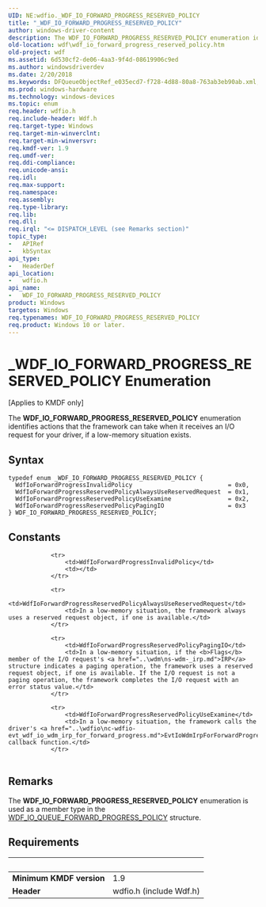 ```yaml
---
UID: NE:wdfio._WDF_IO_FORWARD_PROGRESS_RESERVED_POLICY
title: "_WDF_IO_FORWARD_PROGRESS_RESERVED_POLICY"
author: windows-driver-content
description: The WDF_IO_FORWARD_PROGRESS_RESERVED_POLICY enumeration identifies actions that the framework can take when it receives an I/O request for your driver, if a low-memory situation exists.
old-location: wdf\wdf_io_forward_progress_reserved_policy.htm
old-project: wdf
ms.assetid: 6d530cf2-de06-4aa3-9f4d-08619906c9ed
ms.author: windowsdriverdev
ms.date: 2/20/2018
ms.keywords: DFQueueObjectRef_e035ecd7-f728-4d88-80a8-763ab3eb90ab.xml, WDF_IO_FORWARD_PROGRESS_RESERVED_POLICY, WDF_IO_FORWARD_PROGRESS_RESERVED_POLICY enumeration, WdfIoForwardProgressInvalidPolicy, WdfIoForwardProgressReservedPolicyAlwaysUseReservedRequest, WdfIoForwardProgressReservedPolicyPagingIO, WdfIoForwardProgressReservedPolicyUseExamine, _WDF_IO_FORWARD_PROGRESS_RESERVED_POLICY, kmdf.wdf_io_forward_progress_reserved_policy, wdf.wdf_io_forward_progress_reserved_policy, wdfio/WDF_IO_FORWARD_PROGRESS_RESERVED_POLICY, wdfio/WdfIoForwardProgressInvalidPolicy, wdfio/WdfIoForwardProgressReservedPolicyAlwaysUseReservedRequest, wdfio/WdfIoForwardProgressReservedPolicyPagingIO, wdfio/WdfIoForwardProgressReservedPolicyUseExamine
ms.prod: windows-hardware
ms.technology: windows-devices
ms.topic: enum
req.header: wdfio.h
req.include-header: Wdf.h
req.target-type: Windows
req.target-min-winverclnt: 
req.target-min-winversvr: 
req.kmdf-ver: 1.9
req.umdf-ver: 
req.ddi-compliance: 
req.unicode-ansi: 
req.idl: 
req.max-support: 
req.namespace: 
req.assembly: 
req.type-library: 
req.lib: 
req.dll: 
req.irql: "<= DISPATCH_LEVEL (see Remarks section)"
topic_type:
-	APIRef
-	kbSyntax
api_type:
-	HeaderDef
api_location:
-	wdfio.h
api_name:
-	WDF_IO_FORWARD_PROGRESS_RESERVED_POLICY
product: Windows
targetos: Windows
req.typenames: WDF_IO_FORWARD_PROGRESS_RESERVED_POLICY
req.product: Windows 10 or later.
---
```


# _WDF_IO_FORWARD_PROGRESS_RESERVED_POLICY Enumeration
<p class="CCE_Message">[Applies to KMDF only]

The <b>WDF_IO_FORWARD_PROGRESS_RESERVED_POLICY</b> enumeration identifies actions that the framework can take when it receives an I/O request for your driver, if a low-memory situation exists.

## Syntax
````
typedef enum _WDF_IO_FORWARD_PROGRESS_RESERVED_POLICY { 
  WdfIoForwardProgressInvalidPolicy                           = 0x0,
  WdfIoForwardProgressReservedPolicyAlwaysUseReservedRequest  = 0x1,
  WdfIoForwardProgressReservedPolicyUseExamine                = 0x2,
  WdfIoForwardProgressReservedPolicyPagingIO                  = 0x3
} WDF_IO_FORWARD_PROGRESS_RESERVED_POLICY;
````

## Constants

<table>
            
                <tr>
                    <td>WdfIoForwardProgressInvalidPolicy</td>
                    <td></td>
                </tr>
            
                <tr>
                    <td>WdfIoForwardProgressReservedPolicyAlwaysUseReservedRequest</td>
                    <td>In a low-memory situation, the framework always uses a reserved request object, if one is available.</td>
                </tr>
            
                <tr>
                    <td>WdfIoForwardProgressReservedPolicyPagingIO</td>
                    <td>In a low-memory situation, if the <b>Flags</b> member of the I/O request's <a href="..\wdm\ns-wdm-_irp.md">IRP</a> structure indicates a paging operation, the framework uses a reserved request object, if one is available. If the I/O request is not a paging operation, the framework completes the I/O request with an error status value.</td>
                </tr>
            
                <tr>
                    <td>WdfIoForwardProgressReservedPolicyUseExamine</td>
                    <td>In a low-memory situation, the framework calls the driver's <a href="..\wdfio\nc-wdfio-evt_wdf_io_wdm_irp_for_forward_progress.md">EvtIoWdmIrpForForwardProgress</a> callback function.</td>
                </tr>
</table>

## Remarks

The <b>WDF_IO_FORWARD_PROGRESS_RESERVED_POLICY</b> enumeration is used as a member type in the <a href="..\wdfio\ns-wdfio-_wdf_io_queue_forward_progress_policy.md">WDF_IO_QUEUE_FORWARD_PROGRESS_POLICY</a> structure.

## Requirements
| &nbsp; | &nbsp; |
| ---- |:---- |
| **Minimum KMDF version** | 1.9 |
| **Header** | wdfio.h (include Wdf.h) |